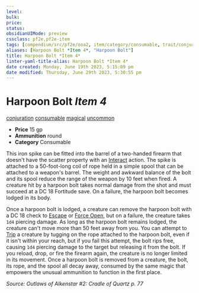 ```yaml
---
level:
bulk:
price:
status:
obsidianUIMode: preview
cssclass: pf2e,pf2e-item
tags: [compendium/src/pf2e/ooa2, item/category/consumable, trait/conjuration, trait/consumable, trait/magical, trait/uncommon]
aliases: [Harpoon Bolt *Item 4*, "Harpoon Bolt"]
title: Harpoon Bolt *Item 4*
linter-yaml-title-alias: Harpoon Bolt *Item 4*
date created: Monday, June 19th 2023, 5:15:09 pm
date modified: Thursday, June 29th 2023, 5:30:55 pm
---
```


# Harpoon Bolt *Item 4*

[conjuration](rules/traits/conjuration.md) [consumable](rules/traits/consumable.md) [magical](rules/traits/magical.md) [uncommon](rules/traits/uncommon.md)  

- **Price** 15 gp
- **Ammunition** round
- **Category** Consumable

This iron spike can be fitted into the barrel of a two-handed firearm that doesn't have the scatter property with an [Interact](rules/actions/interact.md) action. The spike is attached to a 50-foot-long coil of rope held in a simple spool that can be attached to a weapon's barrel. The weight and awkward balance of the bolt and its spool reduce the range of the weapon by 10 feet when fired. A creature hit by a harpoon bolt takes normal damage from the shot and must succeed at a DC 18 Fortitude save. On a failure, the harpoon bolt becomes lodged in its body.

Once a harpoon bolt is lodged, a creature can remove the harpoon bolt with a DC 18 check to [Escape](rules/actions/escape.md) or [Force Open](rules/actions/force-open.md), but on a failure, the creature takes `1d4` piercing damage. As long as the harpoon bolt remains lodged, the creature can't move more than 50 feet away from you. You can attempt to [Trip](rules/actions/trip.md) a creature by tugging on the rope attached to the harpoon bolt, even if it isn't within your reach, but if you fail this attempt, the bolt rips free, causing `1d4` piercing damage to the target but releasing it from the bolt. If you reload, drop, or fire the firearm again, the creature is no longer limited in its movement. Once a harpoon bolt is removed from a creature, the bolt, its rope, and the spool all decay away, consumed by the same magic that empowers the unusual ammunition to function in the first place.

*Source: Outlaws of Alkenstar #2: Cradle of Quartz p. 77*
